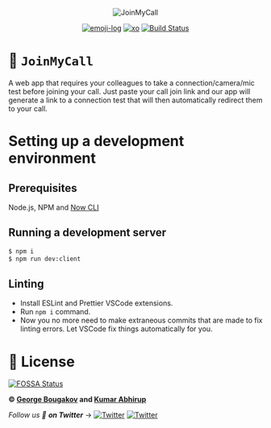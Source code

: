 <div align="center">

![JoinMyCall](docs/logo.svg)

[![emoji-log](https://cdn.rawgit.com/ahmadawais/stuff/ca97874/emoji-log/flat.svg)](https://github.com/ahmadawais/Emoji-Log/)
[![xo](https://img.shields.io/badge/code%20style-XO-5ed9c7.svg)](https://github.com/xojs/xo)
[![Build Status](https://travis-ci.com/gbougakov/JoinMyCall.svg?branch=master)](https://travis-ci.com/gbougakov/JoinMyCall)

</div>

# 🤙 `JoinMyCall`
A web app that requires your colleagues to take a connection/camera/mic test before joining your call. Just paste your call join link and our app will generate a link to a connection test that will then automatically redirect them to your call.

# Setting up a development environment
## Prerequisites 
Node.js, NPM and [Now CLI](https://github.com/zeit/now-cli)

## Running a development server
```bash
$ npm i
$ npm run dev:client
```

## Linting
- Install ESLint and Prettier VSCode extensions.
- Run `npm i` command.
- Now you no more need to make extraneous commits that are made to fix linting errors. Let VSCode fix things automatically for you.


# 📝 License

[![FOSSA Status](https://app.fossa.com/api/projects/git%2Bgithub.com%2Fgbougakov%2FJoinMyCall.svg?type=large)](https://app.fossa.com/projects/git%2Bgithub.com%2Fgbougakov%2FJoinMyCall?ref=badge_large)

**© [George Bougakov](https://bygeorgenet.me) and [Kumar Abhirup](https://kumar.now.sh)**

_Follow us 👋 **on Twitter**_ →   [![Twitter](https://img.shields.io/twitter/follow/kumar_abhirup.svg?style=social&label=@kumar_abhirup)](https://twitter.com/kumar_abhirup/) [![Twitter](https://img.shields.io/twitter/follow/gbougakov.svg?style=social&label=@gbougakov)](https://twitter.com/gbougakov/) 